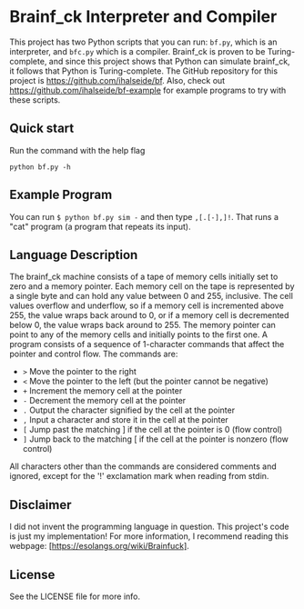 # Brainf\_ck Interpreter and Compiler

This project has two Python scripts that you can run: `bf.py`, which is an interpreter, and `bfc.py` which is a compiler. Brainf\_ck is proven to be Turing-complete, and since this project shows that Python can simulate brainf\_ck, it follows that Python is Turing-complete. The GitHub repository for this project is https://github.com/ihalseide/bf. Also, check out https://github.com/ihalseide/bf-example for example programs to try with these scripts.

## Quick start

Run the command with the help flag

```shell
python bf.py -h
```

## Example Program

You can run `$ python bf.py sim -` and then type `,[.[-],]!`. That runs a "cat" program (a program that repeats its input).

## Language Description

The brainf\_ck machine consists of a tape of memory cells initially set to zero and a memory pointer. Each memory cell on the tape is represented by a single byte and can hold any value between 0 and 255, inclusive. The cell values overflow and underflow, so if a memory cell is incremented above 255, the value wraps back around to 0, or if a memory cell is decremented below 0, the value wraps back around to 255. The memory pointer can point to any of the memory cells and initially points to the first one. A program consists of a sequence of 1-character commands that affect the pointer and control flow. The commands are:

* `>`	Move the pointer to the right
* `<`	Move the pointer to the left (but the pointer cannot be negative)
* `+`	Increment the memory cell at the pointer
* `-`	Decrement the memory cell at the pointer
* `.`	Output the character signified by the cell at the pointer
* `,`	Input a character and store it in the cell at the pointer
* `[`	Jump past the matching ] if the cell at the pointer is 0 (flow control)
* `]`	Jump back to the matching [ if the cell at the pointer is nonzero (flow control)

All characters other than the commands are considered comments and ignored, except for the '!' exclamation mark when reading from stdin.

## Disclaimer

I did not invent the programming language in question. This project's code is just my implementation! For more information, I recommend reading this webpage: [https://esolangs.org/wiki/Brainfuck].

## License

See the LICENSE file for more info.

